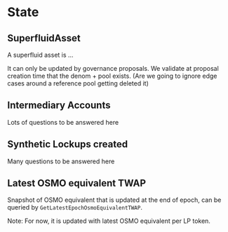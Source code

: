 <!--
order: 2
-->

# State

## SuperfluidAsset

A superfluid asset is ...

It can only be updated by governance proposals. We validate at proposal creation time that the denom + pool exists.
(Are we going to ignore edge cases around a reference pool getting deleted it)

## Intermediary Accounts

Lots of questions to be answered here

## Synthetic Lockups created

Many questions to be answered here

## Latest OSMO equivalent TWAP

Snapshot of OSMO equivalent that is updated at the end of epoch, can be queried by `GetLatestEpochOsmoEquivalentTWAP`.

Note: For now, it is updated with latest OSMO equivalent per LP token.
